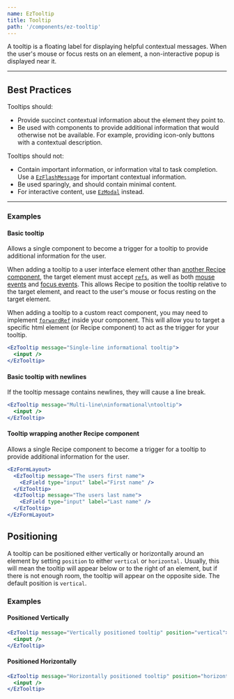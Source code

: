 ```yaml
---
name: EzTooltip
title: Tooltip
path: '/components/ez-tooltip'
---
```


A tooltip is a floating label for displaying helpful contextual messages. When the user's mouse or focus rests on an element, a non-interactive popup is displayed near it.

---

## Best Practices

Tooltips should:

- Provide succinct contextual information about the element they point to.
- Be used with components to provide additional information that would otherwise not be available. For example, providing icon-only buttons with a contextual description.

Tooltips should not:

- Contain important information, or information vital to task completion. Use a [`EzFlashMessage`](/components/ez-flash-message) for important contextual information.
- Be used sparingly, and should contain minimal content.
- For interactive content, use [`EzModal`](/components/ez-modal) instead.

---

### Examples

#### Basic tooltip

Allows a single component to become a trigger for a tooltip to provide additional information for the user.

When adding a tooltip to a user interface element other than [another Recipe component](#tooltip-wrapping-another-recipe-component), the target element must accept [`refs`](https://reactjs.org/docs/forwarding-refs.html), as well as both [mouse events](https://reactjs.org/docs/events.html#mouse-events) and [focus events](https://reactjs.org/docs/events.html#focus-events). This allows Recipe to position the tooltip relative to the target element, and react to the user's mouse or focus resting on the target element.

When adding a tooltip to a custom react component, you may need to implement [`forwardRef`](https://reactjs.org/docs/forwarding-refs.html) inside your component. This will allow you to target a specific html element (or Recipe component) to act as the trigger for your tooltip.

```jsx
<EzTooltip message="Single-line informational tooltip">
  <input />
</EzTooltip>
```

#### Basic tooltip with newlines

If the tooltip message contains newlines, they will cause a line break.

```jsx
<EzTooltip message="Multi-line\ninformational\ntooltip">
  <input />
</EzTooltip>
```

#### Tooltip wrapping another Recipe component

Allows a single Recipe component to become a trigger for a tooltip to provide additional information for the user.

```jsx
<EzFormLayout>
  <EzTooltip message="The users first name">
    <EzField type="input" label="First name" />
  </EzTooltip>
  <EzTooltip message="The users last name">
    <EzField type="input" label="Last name" />
  </EzTooltip>
</EzFormLayout>
```

## Positioning

A tooltip can be positioned either vertically or horizontally around an element by setting `position` to either `vertical` or `horizontal.` Usually, this will mean the tooltip will appear below or to the right of an element, but if there is not enough room, the tooltip will appear on the opposite side. The default position is `vertical`.

### Examples

#### Positioned Vertically

```jsx
<EzTooltip message="Vertically positioned tooltip" position="vertical">
  <input />
</EzTooltip>
```

#### Positioned Horizontally

```jsx
<EzTooltip message="Horizontally positioned tooltip" position="horizontal">
  <input />
</EzTooltip>
```
